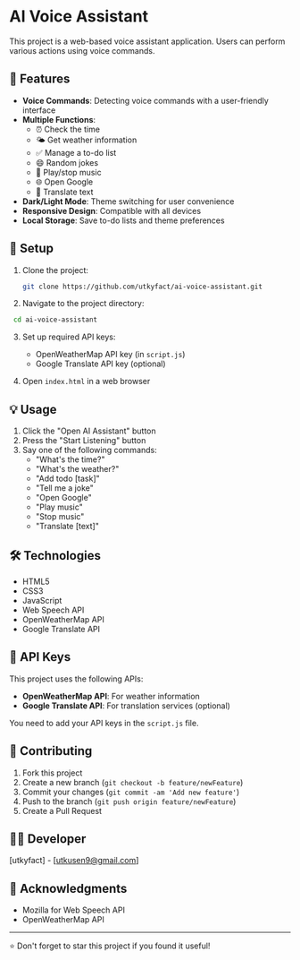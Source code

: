 # AI Voice Assistant

This project is a web-based voice assistant application. Users can perform various actions using voice commands.

## 🌟 Features

- **Voice Commands**: Detecting voice commands with a user-friendly interface
- **Multiple Functions**:
  - ⏰ Check the time
  - 🌤️ Get weather information
  - ✅ Manage a to-do list
  - 😄 Random jokes
  - 🎵 Play/stop music
  - 🌐 Open Google
  - 🔄 Translate text
- **Dark/Light Mode**: Theme switching for user convenience
- **Responsive Design**: Compatible with all devices
- **Local Storage**: Save to-do lists and theme preferences

## 🚀 Setup

1. Clone the project:

   ```bash
   git clone https://github.com/utkyfact/ai-voice-assistant.git
   ```
   
2. Navigate to the project directory:

  ```bash
   cd ai-voice-assistant
  ```

3. Set up required API keys:
   - OpenWeatherMap API key (in `script.js`)
   - Google Translate API key (optional)

4. Open `index.html` in a web browser

## 💡 Usage

1. Click the "Open AI Assistant" button
2. Press the "Start Listening" button
3. Say one of the following commands:
   - "What's the time?"
   - "What's the weather?"
   - "Add todo [task]"
   - "Tell me a joke"
   - "Open Google"
   - "Play music"
   - "Stop music"
   - "Translate [text]"

## 🛠️ Technologies

- HTML5
- CSS3
- JavaScript
- Web Speech API
- OpenWeatherMap API
- Google Translate API

## 🔑 API Keys

This project uses the following APIs:

- **OpenWeatherMap API**: For weather information
- **Google Translate API**: For translation services (optional)

You need to add your API keys in the `script.js` file.

## 🤝 Contributing

1. Fork this project
2. Create a new branch (`git checkout -b feature/newFeature`)
3. Commit your changes (`git commit -am 'Add new feature'`)
4. Push to the branch (`git push origin feature/newFeature`)
5. Create a Pull Request

## 👨‍💻 Developer

[utkyfact] - [utkusen9@gmail.com]

## 🙏 Acknowledgments

- Mozilla for Web Speech API
- OpenWeatherMap API

---

⭐️ Don't forget to star this project if you found it useful!
